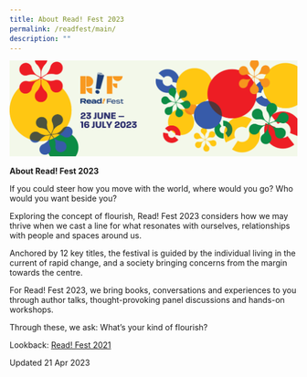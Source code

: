 ```yaml
---
title: About Read! Fest 2023
permalink: /readfest/main/
description: ""
---
```

![banner RF](\images\RF23\rf23_websiteheader.png)

**About Read! Fest 2023**

If you could steer how you move with the world, where would you go? Who would you want beside you? 

Exploring the concept of flourish, Read! Fest 2023 considers how we may thrive when we cast a line for what resonates with ourselves, relationships with people and spaces around us.

Anchored by 12 key titles, the festival is guided by the individual living in the current of rapid change, and a society bringing concerns from the margin towards the centre. 

For Read! Fest 2023, we bring books, conversations and experiences to you through author talks, thought-provoking panel discussions and hands-on workshops.

Through these, we ask: What’s your kind of flourish?


Lookback: [Read! Fest 2021](/rfarchive/rf21/)

Updated 21 Apr 2023